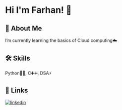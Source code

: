 # Hi I'm Farhan! 👋 

## 🚀 About Me
I’m currently learning the basics of Cloud computing☁️ 

## 🛠 Skills
Python👨‍💻, C➕➕, DSA⚡

## 🔗 Links
[![linkedin](https://img.shields.io/badge/linkedin-0A66C2?style=for-the-badge&logo=linkedin&logoColor=white)](https://www.linkedin.com/in/farhan-nadim-3b59b8211/)

